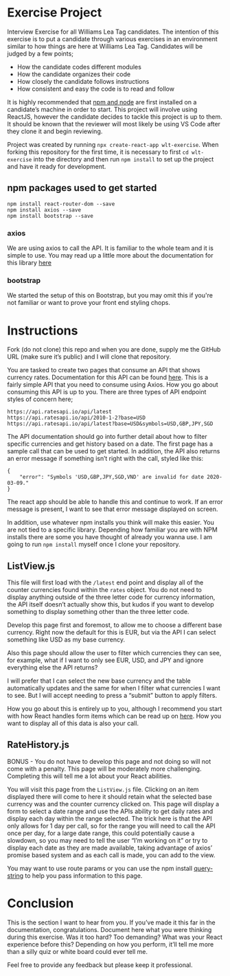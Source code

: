 # Exercise Project
Interview Exercise for all Williams Lea Tag candidates. The intention of this exercise is to put a candidate through various exercises in an environment similar to how things are here at Williams Lea Tag. Candidates will be judged by a few points;
 
* How the candidate codes different modules
* How the candidate organizes their code
* How closely the candidate follows instructions
* How consistent and easy the code is to read and follow

It is highly recommended that [npm and node](https://nodejs.org/en/download/) are first installed on a candidate’s machine in order to start. This project will involve using ReactJS, however the candidate decides to tackle this project is up to them. It should be known that the reviewer will most likely be using VS Code after they clone it and begin reviewing.
 
Project was created by running `npx create-react-app wlt-exercise`. When forking this repository for the first time, it is necessary to first `cd wlt-exercise` into the directory and then run `npm install` to set up the project and have it ready for development.

## npm packages used to get started

```
npm install react-router-dom --save
npm install axios --save
npm install bootstrap --save
```

### axios
We are using axios to call the API. It is familiar to the whole team and it is simple to use. You may read up a little more about the documentation for this library [here](https://www.npmjs.com/package/axios)

### bootstrap
We started the setup of this on Bootstrap, but you may omit this if you're not familiar or want to prove your front end styling chops.

# Instructions
Fork (do not clone) this repo and when you are done, supply me the GitHub URL (make sure it’s public) and I will clone that repository.

You are tasked to create two pages that consume an API that shows currency rates. Documentation for this API can be found [here](https://ratesapi.io/documentation/). This is a fairly simple API that you need to consume using Axios. How you go about consuming this API is up to you. There are three types of API endpoint styles of concern here;

```
https://api.ratesapi.io/api/latest
https://api.ratesapi.io/api/2010-1-2?base=USD
https://api.ratesapi.io/api/latest?base=USD&symbols=USD,GBP,JPY,SGD
```

The API documentation should go into further detail about how to filter specific currencies and get history based on a date. The first page has a sample call that can be used to get started. In addition, the API also returns an error message if something isn’t right with the call, styled like this:

```
{
    "error": "Symbols 'USD,GBP,JPY,SGD,VND' are invalid for date 2020-03-09."
}
```

The react app should be able to handle this and continue to work. If an error message is present, I want to see that error message displayed on screen.

In addition, use whatever npm installs you think will make this easier. You are not tied to a specific library. Depending how familiar you are with NPM installs there are some you have thought of already you wanna use. I am going to run `npm install` myself once I clone your repository.

## ListView.js
This file will first load with the `/latest` end point and display all of the counter currencies found within the `rates` object. You do not need to display anything outside of the three letter code for currency information, the API itself doesn’t actually show this, but kudos if you want to develop something to display something other than the three letter code.

Develop this page first and foremost, to allow me to choose a different base currency. Right now the default for this is EUR, but via the API I can select something like USD as my base currency.

Also this page should allow the user to filter which currencies they can see, for example, what if I want to only see EUR, USD, and JPY and ignore everything else the API returns?

I will prefer that I can select the new base currency and the table automatically updates and the same for when I filter what currencies I want to see. But I will accept needing to press a “submit” button to apply filters.

How you go about this is entirely up to you, although I recommend you start with how React handles form items which can be read up on [here](https://reactjs.org/docs/forms.html). How you want to display all of this data is also your call.

## RateHistory.js
BONUS - You do not have to develop this page and not doing so will not come with a penalty. This page will be moderately more challenging. Completing this will tell me a lot about your React abilities.

You will visit this page from the `ListView.js` file. Clicking on an item displayed there will come to here it should retain what the selected base currency was and the counter currency clicked on. This page will display a form to select a date range and use the APIs ability to get daily rates and display each day within the range selected. The trick here is that the API only allows for 1 day per call, so for the range you will need to call the API once per day, for a large date range, this could potentially cause a slowdown, so you may need to tell the user “I’m working on it” or try to display each date as they are made available, taking advantage of axios’ promise based system and as each call is made, you can add to the view.

You may want to use route params or you can use the npm install [query-string](https://www.npmjs.com/package/query-string) to help you pass information to this page.

# Conclusion

This is the section I want to hear from you. If you’ve made it this far in the documentation, congratulations. Document here what you were thinking during this exercise. Was it too hard? Too demanding? What was your React experience before this? Depending on how you perform, it’ll tell me more than a silly quiz or white board could ever tell me.

Feel free to provide any feedback but please keep it professional.